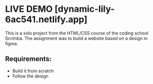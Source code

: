 # LIVE DEMO [dynamic-lily-6ac541.netlify.app]

This is a solo project from the HTML/CSS course of the coding school Scrimba. The assignment was to build a website based on a design in figma.

## Requirements:

- Build it from scratch
- Follow the design
